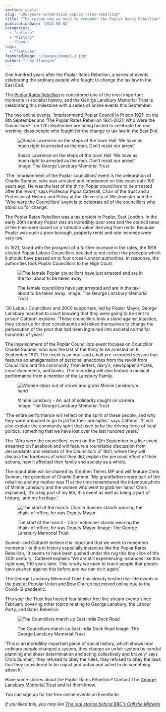 ```yaml
---
section: poplar
slug: "100-years-celebration-poplar-rates-rebellion"
title: "The reason why we need to remember the Poplar Rates Rebellion"
publicationDate: "2021-08-02"
categories: 
  - "culture"
  - "history"
  - "local"
tags: 
  - "features"
featuredImage: "/images/image1-3.jpg"
author: "ruby-flanagan"
---
```


  
One hundred years after the Poplar Rates Rebellion, a series of events celebrating the ordinary people who fought to change the tax law in the East End.

The [Poplar Rates Rebellion](https://en.wikipedia.org/wiki/Poplar_Rates_Rebellion) is considered one of the most important moments in socialist history, and the George Lansbury Memorial Trust is celebrating this milestone with a series of online events this September.

The two online events, ‘Imprisonment! Poplar Council in Prison 1921’ on the 8th September and ‘The Poplar Rates Rebellion 1921-2021: Who Were the Councillors?’  on 12th September are being hosted to celebrate the real, working-class people who fought for the change to tax law in the East End. 

<figure>

![Susan Lawrence on the steps of the town Hall 'We have as much right to arrested as the men. Don’t resist our arrest' ](/images/image2-4-1024x683.jpg)

<figcaption>

Susan Lawrence on the steps of the town Hall 'We have as much right to arrested as the men. Don’t resist our arrest' Image: The George Lansbury Memorial Trust

</figcaption>

</figure>

‘The ‘Imprisonment of the Poplar councillors’ event is the celebration of Charlie Sumner, who was arrested and imprisoned on this exact date 100 years ago. He was the last of the thirty Poplar councillors to be arrested after the revolt,’ says Professor Pippa Catterall, Chair of the trust and a Professor of History and Policy at the University of Westminster and the ‘Who were the Councillors’ event is to celebrate all of the councillors who stood up for change’.

The Poplar Rates Rebellion was a tax protest in Poplar, East London. In the early 20th century Poplar was an incredibly poor area and the council rates at the time were based on a ‘rateable value’ deriving from rents. Because Poplar was such a poor borough, property rents and rate incomes were very low.  
  
In 1921, faced with the prospect of a further increase in the rates, the 1919 elected Poplar Labour Councillors decided to not collect the precepts which it should have passed on to four cross-London authorities. In response, the authorities took Poplar Councillors to the High Court. 

<figure>

![The female Poplar councillors have just arrested and are in the taxi about to be taken away](/images/image7-2-1024x683.jpg)

<figcaption>

The female councillors have just arrested and are in the taxi about to be taken away. Image: The George Lansbury Memorial Trust

</figcaption>

</figure>

‘30 Labour Councillors and 2000 supporters, led by Poplar Mayor, George Lansbury marched to court knowing that they were going to be sent to prison’ Catterall explains. ‘These councillors took a stand against injustice, they stood up for their constituents and risked themselves to change the persecution of the poor that had been ingrained into societal norms for hundreds of years’. 

The Imprisonment of the Poplar Councillors event focuses on Councillor Charlie Sumner, who was the last of the thirty to be arrested on 8 September 1921. The event is an hour and a half pre-recorded session that features an amalgamation of personal anecdotes from the revolt from Councillors and the community, from letters, diary’s, newspaper articles, court documents, and books. The recording will also feature a musical performance from a member of the Lansbury Family. 

<figure>

![Women steps out of crowd and grabs Minnie Lansbury's hand](/images/image7-1024x683.jpg)

<figcaption>

Minnie Lansbury - An  act of solidarity caught on camera Image: The George Lansbury Memorial Trust

</figcaption>

</figure>

‘The entire performance will reflect on the spirit of these people, and why they were prepared to go to jail for their principles.’ says Catterall, ‘It will also explore the community spirit that used to be the driving force of local politics, something that we have lost over the last hundred years.’

The ‘Who were the councillors’ event on the 12th September is a live event streamed on Facebook and will feature a roundtable discussion from descendants and relatives of the Councillors of 1921, where they will discuss the forebears of what they did, explain the personal effect of their actions, how it affected their family and society as a whole.

The roundtable will be chaired by Stephen Timms MP and will feature Chris Sumner, the grandson of Charlie Sumner. ‘My grandfathers were part of the rebellion and my mother was 11 at the time remembered the infamous photo of Minnie Lansbury and the women who went to grab her hand’ Chris explained, ‘It’s a big part of my life, this event as well as being a part of history,  and my heritage.’ 

<figure>

![The start of the march. Charlie Sumner stands wearing the chain-of-office, he was Deputy Mayor](/images/image1-3-1024x683.jpg)

<figcaption>

The start of the march - Charlie Sumner stands wearing the chain-of-office, he was Deputy Mayor. Image: The George Lansbury Memorial Trust

</figcaption>

</figure>

Sumner and Cattarell believe it is important that we work to remember moments like this in history especially instances like the Poplar Rates Rebellion, ‘It seems to have been pushed under the rug this tiny slice of the 20th century,’ Catterell explains ‘We are still experiencing instances like this right now, 100 years later. This is why we need to teach people that people have pushed against this before and we can do it again.’ 

The George Lansbury Memorial Trust has already hosted real-life events in the past at Popular Union and Bow Church but moved online due to the Covid-19 pandemic. 

This year the Trust has hosted four similar free live stream events since February covering other topics relating to George Lansbury, the Labour Party, and Rates Rebellion

<figure>

![The Councillors march up East India Dock Road](/images/image2-1024x683.jpg)

<figcaption>

The Councillors march up East India Dock Road Image: The George Lansbury Memorial Trust

</figcaption>

</figure>

‘This is an incredibly important piece of social history, which shows how ordinary people changed a system, they change an unfair system by careful planning and sheer determination and acting collectively and bravely’ says Chris Sumner, ‘they refused to obey the rules, they refused to obey the laws that they considered to be unjust and unfair and acted to do something about it.’ 

Have some stories about the Poplar Rates Rebellion? Contact The [George Lansbury Memorial Trust](https://twitter.com/glansburytrust?lang=en) and let them know.

You can sign up for the free online events on Eventbrite.

_If you liked this, you may like [](https://poplarlondon.co.uk/sister-christine-frost-walking-500-miles-for-new-minibus/)[The real stories behind BBC’s Call the Midwife](https://poplarlondon.co.uk/call-the-midwife-real-stories/)_

